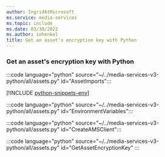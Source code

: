 ```yaml
---
author: IngridAtMicrosoft
ms.service: media-services
ms.topic: include
ms.date: 03/30/2022
ms.author: inhenkel
title: Get an asset's encryption key with Python
---
```


### Get an asset's encryption key with Python

:::code language="python" source="~/../media-services-v3-python/all/assets.py" id="AssetImports":::

[!INCLUDE [python-snippets-env](python-snippets-env.md)]

:::code language="python" source="~/../media-services-v3-python/all/assets.py" id="EnvironmentVariables":::

:::code language="python" source="~/../media-services-v3-python/all/assets.py" id="CreateAMSClient":::

:::code language="python" source="~/../media-services-v3-python/all/assets.py" id="GetAssetEncryptionKey" :::
